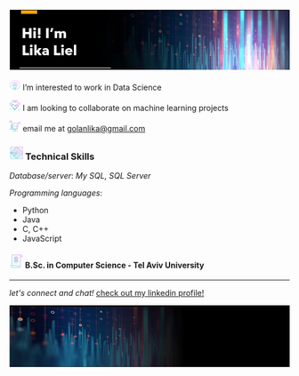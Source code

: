 ![](https://github.com/LikaLiel/LikaLiel/blob/main/background%20short.jpg "Logo Title Text 1")

<img src=https://github.com/LikaLiel/LikaLiel/blob/main/idea.png alt="alt text" width=20 height=20> I’m interested to work in Data Science

<img src=https://github.com/LikaLiel/LikaLiel/blob/main/shake-hands.png alt="alt text" width=20 height=20> I am looking to collaborate on machine learning projects

<img src=https://github.com/LikaLiel/LikaLiel/blob/main/global.png alt="alt text" width=20 height=20> email me at golanlika@gmail.com


### <img src=https://github.com/LikaLiel/LikaLiel/blob/main/objective.png alt="alt text" width=25 height=25> Technical Skills 

*Database/server*: _My SQL, SQL Server_

*Programming languages*:
-	Python 
-	Java 
-	C, C++
-	JavaScript

#### <img src=https://github.com/LikaLiel/LikaLiel/blob/main/license.png alt="alt text" width=25 height=25> B.Sc. in Computer Science - Tel Aviv University


---
_let's connect and chat!_ [check out my linkedin profile!](https://www.linkedin.com/in/lika-liel-golan/)

![](https://github.com/LikaLiel/LikaLiel/blob/main/footer.png "Logo Title Text 1")
